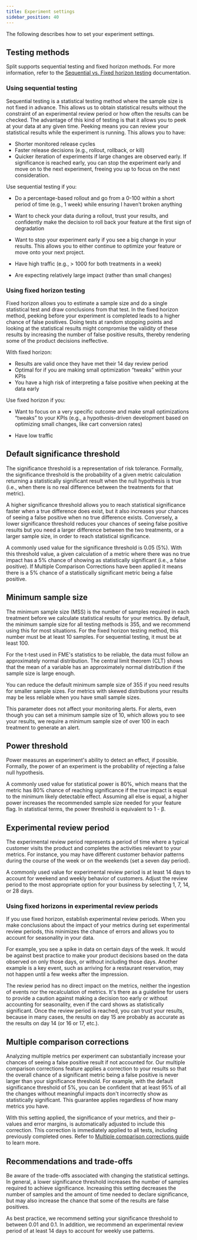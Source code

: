 ```yaml
---
title: Experiment settings
sidebar_position: 40
---
```


The following describes how to set your experiment settings.

## Testing methods

Split supports sequential testing and fixed horizon methods. For more information, refer to the [Sequential vs. Fixed horizon testing](../key-concepts/fixed-horizon) documentation.

### Using sequential testing

Sequential testing is a statistical testing method where the sample size is not fixed in advance. This allows us to obtain statistical results without the constraint of an experimental review period or how often the results can be checked. The advantage of this kind of testing is that it allows you to peek at your data at any given time. Peeking means you can review your statistical results while the experiment is running. This allows you to have:

* Shorter monitored release cycles
* Faster release decisions (e.g., rollout, rollback, or kill)
* Quicker iteration of experiments if large changes are observed early. If significance is reached early, you can stop the experiment early and move on to the next experiment, freeing you up to focus on the next consideration.

Use sequential testing if you:

* Do a percentage-based rollout and go from a 0-100 within a short period of time (e.g., 1 week) while ensuring I haven’t broken anything

* Want to check your data during a rollout, trust your results, and confidently make the decision to roll back your feature at the first sign of degradation

* Want to stop your experiment early if you see a big change in your results. This allows you to either continue to optimize your feature or move onto your next project.

* Have high traffic (e.g., > 1000 for both treatments in a week)

* Are expecting relatively large impact (rather than small changes)

### Using fixed horizon testing

Fixed horizon allows you to estimate a sample size and do a single statistical test and draw conclusions from that test. In the fixed horizon method, peeking before your experiment is completed leads to a higher chance of false positives. Doing tests at random stopping points and looking at the statistical results might compromise the validity of these results by increasing the number of false positive results, thereby rendering some of the product decisions ineffective.

With fixed horizon:

* Results are valid once they have met their 14 day review period 
* Optimal for if you are making small optimization “tweaks” within your KPIs
* You have a high risk of interpreting a false positive when peeking at the data early

Use fixed horizon if you:

* Want to focus on a very specific outcome and make small optimizations “tweaks” to your KPIs (e.g., a hypothesis-driven development based on optimizing small changes, like cart conversion rates)

* Have low traffic

## Default significance threshold

The significance threshold is a representation of risk tolerance. Formally, the significance threshold is the probability of a given metric calculation returning a statistically significant result when the null hypothesis is true (i.e., when there is no real difference between the treatments for that metric).

A higher significance threshold allows you to reach statistical significance faster when a true difference does exist, but it also increases your chances of seeing a false positive when no true difference exists. Conversely, a lower significance threshold reduces your chances of seeing false positive results but you need a larger difference between the two treatments, or a larger sample size, in order to reach statistical significance.

A commonly used value for the significance threshold is 0.05 (5%). With this threshold value, a given calculation of a metric where there was no true impact has a 5% chance of showing as statistically significant (i.e., a false positive). If Multiple Comparison Corrections have been applied it means there is a 5% chance of a statistically significant metric being a false positive.

## Minimum sample size

The minimum sample size (MSS) is the number of samples required in each treatment before we calculate statistical results for your metrics. By default, the minimum sample size for all testing methods is 355, and we recommend using this for most situations. For the fixed horizon testing method, this number must be at least 10 samples. For sequential testing, it must be at least 100.

For the t-test used in FME's statistics to be reliable, the data must follow an approximately normal distribution. The central limit theorem (CLT) shows that the mean of a variable has an approximately normal distribution if the sample size is large enough.

You can reduce the default minimum sample size of 355 if you need results for smaller sample sizes. For metrics with skewed distributions your results may be less reliable when you have small sample sizes.

This parameter does not affect your monitoring alerts. For alerts, even though you can set a minimum sample size of 10, which allows you to see your results, we require a minimum sample size of over 100 in each treatment to generate an alert.


## Power threshold

Power measures an experiment's ability to detect an effect, if possible. Formally, the power of an experiment is the probability of rejecting a false null hypothesis.

A commonly used value for statistical power is 80%, which means that the metric has 80% chance of reaching significance if the true impact is equal to the minimum likely detectable effect. Assuming all else is equal, a higher power increases the recommended sample size needed for your feature flag. In statistical terms, the power threshold is equivalent to 1 - β.

## Experimental review period

The experimental review period represents a period of time where a typical customer visits the product and completes the activities relevant to your metrics. For instance, you may have different customer behavior patterns during the course of the week or on the weekends (set a seven day period).

A commonly used value for experimental review period is at least 14 days to account for weekend and weekly behavior of customers. Adjust the review period to the most appropriate option for your business by selecting 1, 7, 14, or 28 days.

### Using fixed horizons in experimental review periods

If you use fixed horizon, establish experimental review periods. When you make conclusions about the impact of your metrics during set experimental review periods, this minimizes the chance of errors and allows you to account for seasonality in your data.

For example, you see a spike in data on certain days of the week. It would be against best practice to make your product decisions based on the data observed on only those days, or without including those days. Another example is a key event, such as arriving for a restaurant reservation, may not happen until a few weeks after the impression.

The review period has no direct impact on the metrics, neither the ingestion of events nor the recalculation of metrics. It's there as a guideline for users to provide a caution against making a decision too early or without accounting for seasonality, even if the card shows as statistically significant. Once the review period is reached, you can  trust your results, because in many cases, the results on day 15 are probably as accurate as the results on day 14 (or 16 or 17, etc.).

## Multiple comparison corrections

Analyzing multiple metrics per experiment can substantially increase your chances of seeing a false positive result if not accounted for. Our multiple comparison corrections feature applies a correction to your results so that the overall chance of a significant metric being a false positive is never larger than your significance threshold. For example, with the default significance threshold of 5%, you can be confident that at least 95% of all the changes without meaningful impacts don't incorrectly show as statistically significant. This guarantee applies regardless of how many metrics you have.

With this setting applied, the significance of your metrics, and their p-values and error margins, is automatically adjusted to include this correction. This correction is immediately applied to all tests, including previously completed ones. Refer to [Multiple comparison corrections guide](../key-concepts/multiple-comparison-correction) to learn more.

## Recommendations and trade-offs

Be aware of the trade-offs associated with changing the statistical settings. In general, a lower significance threshold increases the number of samples required to achieve significance. Increasing this setting decreases the number of samples and the amount of time needed to declare significance, but may also increase the chance that some of the results are false positives.

As best practice, we recommend setting your significance threshold to between 0.01 and 0.1. In addition, we recommend an experimental review period of at least 14 days to account for weekly use patterns.